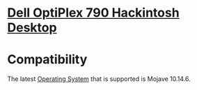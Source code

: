 # <a title="Dell OptiPlex 790 Hackintosh Desktop" href="https://www.gixxerpc.com/systems/desktop/790sff/#github">Dell OptiPlex 790 Hackintosh Desktop</a><br>





















# Compatibility<br>
The latest <a href="https://github.com/Sipylus/OS">Operating System</a> that is supported is Mojave 10.14.6.

